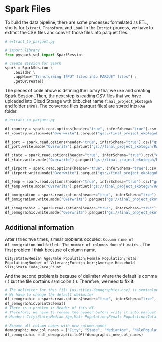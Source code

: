 # Spark Files

To build the data pipeline, there are some processes formulated as ETL, shorts for `Extract`, `Transform`, and `Load`. In the `Extract` process, we have to extract the CSV files and convert those files into parquet files.

```python
# extract_to_parquet.py

# import library
from pyspark.sql import SparkSession

# create session for Spark
spark = SparkSession \
    .builder \
    .appName("Transforming INPUT files into PARQUET files") \
    .getOrCreate()
```

The pieces of code above is defining the library that we use and creating Spark Session. Then, the next step is reading CSV files that we have uploaded into Cloud Storage with bitbucket name `final_project_ekoteguh` and folder `INPUT`. The converted files (parquet files) are stored into `RAW` folder.

```python
# extract_to_parquet.py

df_country = spark.read.options(header="true", inferSchema="true").csv("gs://final_project_ekoteguh/INPUT/USCOUNTRY.csv")
df_country.write.mode("Overwrite").parquet("gs://final_project_ekoteguh/RAW/uscountry.parquet")

df_port = spark.read.options(header="true", inferSchema="true").csv("gs://final_project_ekoteguh/INPUT/USPORT.csv")
df_port.write.mode("Overwrite").parquet("gs://final_project_ekoteguh/RAW/usport.parquet")

df_state = spark.read.options(header="true", inferSchema="true").csv("gs://final_project_ekoteguh/INPUT/USSTATE.csv")
df_state.write.mode("Overwrite").parquet("gs://final_project_ekoteguh/RAW/usstate.parquet")

df_airport = spark.read.options(header="true", inferSchema="true").csv("gs://final_project_ekoteguh/INPUT/airport-codes_csv.csv")
df_airport.write.mode("Overwrite").parquet("gs://final_project_ekoteguh/RAW/airportcodes.parquet")

df_temp = spark.read.options(header="true", inferSchema="true").csv("gs://final_project_ekoteguh/INPUT/GlobalLandTemperaturesByCity.csv")
df_temp.write.mode("Overwrite").parquet("gs://final_project_ekoteguh/RAW/globaltempbycity.parquet")

df_immigration = spark.read.options(header="true", inferSchema="true").csv("gs://final_project_ekoteguh/INPUT/immigration_data_sample.csv")
df_immigration.write.mode("Overwrite").parquet("gs://final_project_ekoteguh/RAW/imigration.parquet")

df_demographic = spark.read.options(header="true", inferSchema="true").csv("gs://final_project_ekoteguh/INPUT/us-cities-demographics.csv")
df_demographic.write.mode("Overwrite").parquet("gs://final_project_ekoteguh/RAW/demographic.parquet")
```

## Additional information

After I tried five times, similar problems occured: `Column name of df_immigration` and `failed: The number of columns doesn't match.`. The first problem I think because of column name.

```csv
City;State;Median Age;Male Population;Female Population;Total Population;Number of Veterans;Foreign-born;Average Household Size;State Code;Race;Count
```

And the second problem is because of delimiter where the default is comma (,) but the file contains semicolon (;). Therefore, we need to fix it.

```python
# The delimiter for this file (us-cities-demographics.csv) is semicolon (;)
# We have to change the default delimiter
df_demographic = spark.read.options(header="true", inferSchema="true", delimiter=";").csv("gs://final_project_ekoteguh/INPUT/us-cities-demographics.csv")
df_demographic.printSchema()
# There is a problem in Header of this df, 
# Therefore, we need to rename the header before write it into parquet file
# Header: City;State;Median Age;Male Population;Female Population;Total Population;Number of Veterans;Foreign-born;Average Household Size;State Code;Race;Count

# Rename all column names with new column names
demographic_new_col_names = ["City", "State", "MedianAge", "MalePopulation", "FemalePopulation", "TotalPopulation", "NumberOfVeterans", "ForeignBorn", "AverageHouseholdSize", "StateCode", "Race", "Count"]
df_demographic = df_demographic.toDF(*demographic_new_col_names)
```
